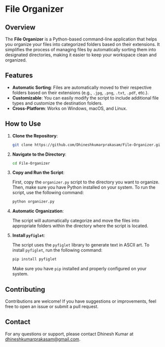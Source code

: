 # File Organizer

## Overview

The **File Organizer** is a Python-based command-line application that helps you organize your files into categorized folders based on their extensions. It simplifies the process of managing files by automatically sorting them into designated directories, making it easier to keep your workspace clean and organized.

## Features

- **Automatic Sorting**: Files are automatically moved to their respective folders based on their extensions (e.g., `.jpg`, `.png`, `.txt`, `.pdf`, etc.).
- **Customizable**: You can easily modify the script to include additional file types and customize the destination folders.
- **Cross-Platform**: Works on Windows, macOS, and Linux.

## How to Use

1. **Clone the Repository**:

   ```bash
   git clone https://github.com/Dhineshkumarprakasam/File-Organizer.git
   ```

2. **Navigate to the Directory**:

   ```bash
   cd File-Organizer
   ```



3. **Copy and Run the Script**:

   First, copy the `organizer.py` script to the directory you want to organize. Then, make sure you have Python installed on your system. To run the script, use the following command:

   ```bash
   python organizer.py
   ```

4. **Automatic Organization**:

   The script will automatically categorize and move the files into appropriate folders within the directory where the script is located.


5. **Install `pyfiglet`**:

   The script uses the `pyfiglet` library to generate text in ASCII art. To install `pyfiglet`, run the following command:

   ```bash
   pip install pyfiglet
   ```

   Make sure you have `pip` installed and properly configured on your system.


## Contributing

Contributions are welcome! If you have suggestions or improvements, feel free to open an issue or submit a pull request.


## Contact

For any questions or support, please contact Dhinesh Kumar at [dhineshkumarprakasam@gmail.com](mailto:dhineshkumarprakasam@gmail.com).
